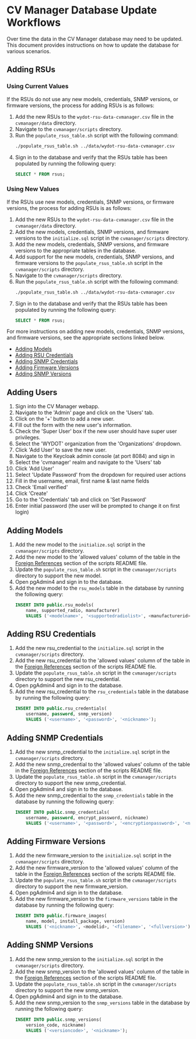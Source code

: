 # CV Manager Database Update Workflows
Over time the data in the CV Manager database may need to be updated. This document provides instructions on how to update the database for various scenarios.

## Adding RSUs
### Using Current Values
If the RSUs do not use any new models, credentials, SNMP versions, or firmware versions, the process for adding RSUs is as follows:
1. Add the new RSUs to the `wydot-rsu-data-cvmanager.csv` file in the `cvmanager/data` directory.
1. Navigate to the `cvmanager/scripts` directory.
1. Run the `populate_rsus_table.sh` script with the following command:
    ```bash
    ./populate_rsus_table.sh ../data/wydot-rsu-data-cvmanager.csv
    ```
1. Sign in to the database and verify that the RSUs table has been populated by running the following query:
    ```sql
    SELECT * FROM rsus;
    ```

### Using New Values
If the RSUs use new models, credentials, SNMP versions, or firmware versions, the process for adding RSUs is as follows:
1. Add the new RSUs to the `wydot-rsu-data-cvmanager.csv` file in the `cvmanager/data` directory.
1. Add the new models, credentials, SNMP versions, and firmware versions to the `initialize.sql` script in the `cvmanager/scripts` directory.
1. Add the new models, credentials, SNMP versions, and firmware versions to the appropriate tables in the database.
1. Add support for the new models, credentials, SNMP versions, and firmware versions to the `populate_rsus_table.sh` script in the `cvmanager/scripts` directory.
1. Navigate to the `cvmanager/scripts` directory.
1. Run the `populate_rsus_table.sh` script with the following command:
    ```bash
    ./populate_rsus_table.sh ../data/wydot-rsu-data-cvmanager.csv
    ```
1. Sign in to the database and verify that the RSUs table has been populated by running the following query:
    ```sql
    SELECT * FROM rsus;
    ```

For more instructions on adding new models, credentials, SNMP versions, and firmware versions, see the appropriate sections linked below.
- [Adding Models](#adding-models)
- [Adding RSU Credentials](#adding-rsu-credentials)
- [Adding SNMP Credentials](#adding-snmp-credentials)
- [Adding Firmware Versions](#adding-firmware-versions)
- [Adding SNMP Versions](#adding-snmp-versions)

## Adding Users
1. Sign into the CV Manager webapp.
1. Navigate to the 'Admin' page and click on the 'Users' tab.
1. Click on the '+' button to add a new user.
1. Fill out the form with the new user's information.
1. Check the 'Super User' box if the new user should have super user privileges.
1. Select the 'WYDOT' organization from the 'Organizations' dropdown.
1. Click 'Add User' to save the new user.
1. Navigate to the Keycloak admin console (at port 8084) and sign in
1. Select the 'cvmanager' realm and navigate to the 'Users' tab
1. Click 'Add User'
1. Select 'Update Password' from the dropdown for required user actions
1. Fill in the username, email, first name & last name fields
1. Check 'Email verified'
1. Click 'Create'
1. Go to the 'Credentials' tab and click on 'Set Password'
1. Enter initial password (the user will be prompted to change it on first login)

## Adding Models
1. Add the new model to the `initialize.sql` script in the `cvmanager/scripts` directory.
1. Add the new model to the 'allowed values' column of the table in the [Foreign References](../scripts/README.md#foreign-references) section of the scripts README file.
1. Update the `populate_rsus_table.sh` script in the `cvmanager/scripts` directory to support the new model.
1. Open pgAdmin4 and sign in to the database.
1. Add the new model to the `rsu_models` table in the database by running the following query:
    ```sql
    INSERT INTO public.rsu_models(
        name, supported_radio, manufacturer)
        VALUES ('<modelname>', '<supportedradiolist>', <manufacturerid>);
    ```

## Adding RSU Credentials
1. Add the new rsu_credential to the `initialize.sql` script in the `cvmanager/scripts` directory.
1. Add the new rsu_credential to the 'allowed values' column of the table in the [Foreign References](../scripts/README.md#foreign-references) section of the scripts README file.
1. Update the `populate_rsus_table.sh` script in the `cvmanager/scripts` directory to support the new rsu_credential.
1. Open pgAdmin4 and sign in to the database.
1. Add the new rsu_credential to the `rsu_credentials` table in the database by running the following query:
    ```sql
    INSERT INTO public.rsu_credentials(
        username, password, snmp_version)
        VALUES ('<username>', '<password>', '<nickname>');
    ```

## Adding SNMP Credentials
1. Add the new snmp_credential to the `initialize.sql` script in the `cvmanager/scripts` directory.
1. Add the new snmp_credential to the 'allowed values' column of the table in the [Foreign References](../scripts/README.md#foreign-references) section of the scripts README file.
1. Update the `populate_rsus_table.sh` script in the `cvmanager/scripts` directory to support the new snmp_credential.
1. Open pgAdmin4 and sign in to the database.
1. Add the new snmp_credential to the `snmp_credentials` table in the database by running the following query:
    ```sql
    INSERT INTO public.snmp_credentials(
	    username, password, encrypt_password, nickname)
	    VALUES ('<username>', '<password>', '<encryptionpassword>', '<nickname>');
    ```

## Adding Firmware Versions
1. Add the new firmware_version to the `initialize.sql` script in the `cvmanager/scripts` directory.
1. Add the new firmware_version to the 'allowed values' column of the table in the [Foreign References](../scripts/README.md#foreign-references) section of the scripts README file.
1. Update the `populate_rsus_table.sh` script in the `cvmanager/scripts` directory to support the new firmware_version.
1. Open pgAdmin4 and sign in to the database.
1. Add the new firmware_version to the `firmware_versions` table in the database by running the following query:
    ```sql
    INSERT INTO public.firmware_images(
	    name, model, install_package, version)
	    VALUES ('<nickname>', <modelid>, '<filename>', '<fullversion>');
    ```

## Adding SNMP Versions
1. Add the new snmp_version to the `initialize.sql` script in the `cvmanager/scripts` directory.
1. Add the new snmp_version to the 'allowed values' column of the table in the [Foreign References](../scripts/README.md#foreign-references) section of the scripts README file.
1. Update the `populate_rsus_table.sh` script in the `cvmanager/scripts` directory to support the new snmp_version.
1. Open pgAdmin4 and sign in to the database.
1. Add the new snmp_version to the `snmp_versions` table in the database by running the following query:
    ```sql
    INSERT INTO public.snmp_versions(
        version_code, nickname)
        VALUES ('<versioncode>', '<nickname>');
    ```